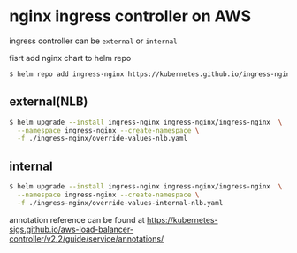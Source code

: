 # nginx ingress controller on AWS

ingress controller can be `external` or `internal`

fisrt add nginx chart to helm repo

```bash
$ helm repo add ingress-nginx https://kubernetes.github.io/ingress-nginx 
```

## external(NLB)

```bash
$ helm upgrade --install ingress-nginx ingress-nginx/ingress-nginx  \
  --namespace ingress-nginx --create-namespace \
  -f ./ingress-nginx/override-values-nlb.yaml
```

## internal

```bash
$ helm upgrade --install ingress-nginx ingress-nginx/ingress-nginx  \
  --namespace ingress-nginx --create-namespace \
  -f ./ingress-nginx/override-values-internal-nlb.yaml
```

annotation reference can be found at https://kubernetes-sigs.github.io/aws-load-balancer-controller/v2.2/guide/service/annotations/